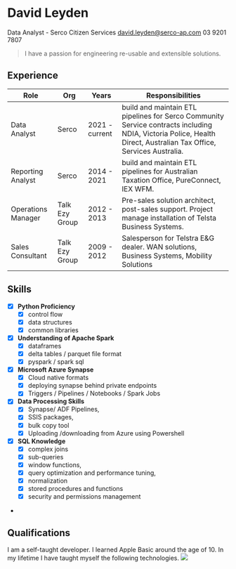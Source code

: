 # David Leyden
Data Analyst - Serco Citizen Services
[david.leyden@serco-ap.com](mailto:david.leyden@serco-ap.com)
03 9201 7807

> I have a passion for engineering re-usable and extensible solutions.

## Experience
| Role | Org | Years | Responsibilities |
|---|---|---|---|
| Data Analyst | Serco | 2021 - current | build and maintain ETL pipelines for Serco Community Service contracts including NDIA, Victoria Police, Health Direct, Australian Tax Office, Services Australia.
| Reporting Analyst | Serco | 2014 - 2021 | build and maintain ETL pipelines for Australian Taxation Office, PureConnect, IEX WFM. 
| Operations Manager | Talk Ezy Group | 2012 - 2013 | Pre-sales solution architect, post-sales support. Project manage installation of Telsta Business Systems.
| Sales Consultant | Talk Ezy Group | 2009 - 2012 | Salesperson for Telstra E&G dealer. WAN solutions, Business Systems, Mobility Solutions

## Skills
- [x] **Python Proficiency**
	- [x] control flow
	- [x] data structures
	- [x] common libraries

- [x] **Understanding of Apache Spark**
	- [x] dataframes
	- [x] delta tables / parquet file format
	- [x] pyspark / spark sql
- [x] **Microsoft Azure Synapse**
	- [x] Cloud native formats 
	- [x] deploying synapse behind private endpoints
	- [x] Triggers / Pipelines / Notebooks / Spark Jobs
- [x] **Data Processing Skills**
	- [x] Synapse/ ADF Pipelines, 
	- [x] SSIS packages, 
	- [x] bulk copy tool
	- [x] Uploading /downloading from Azure using Powershell
- [x] **SQL Knowledge**
	- [x] complex joins
	- [x] sub-queries
	- [x] window functions,
	- [x] query optimization and performance tuning, 
	- [x] normalization
	- [x] stored procedures and functions
	- [x] security and permissions management

* 
## Qualifications
I am a self-taught developer. I learned Apple Basic around the age of 10. In my lifetime I have taught myself the following technologies. 
[![](https://mermaid.ink/img/pako:eNptU8luwjAQ_ZXIPcIX5AalUlU1apChveQycabEbbzICzRC_HttOEAcz8l682bmzeIzYapDUhLBZSdAN7II9qyERoeScbQ3JNoGHLRgH6FodPteUDRHNFO8GoMnoWowv3eoNupgQITShymvBstgmGJXXXMo2spaFO0wZgIWiwz4NMfe4Aj55DQogXyAZYZrN_WtwXI2p3-uVzmQZjJE22bS1KPrlZxz69FOx3pTHRMXL_LAZbqwa5A6obE9Dpkph9p9puFUaxWKej0lvu52dWbglCanEUI7dUqaqQeQbl8lN1OhEcC7O_ih0YALN1PQ0ToUSXdf4ZDVKQHfufR_c2EbbDnI_N73rZfOz30rw_p8RAXyB4xqHhKSJRE3_eGLnSPeENejwIaU4dnFvZFGXgIPvFN0lIyUznhcEq87cLjhEL8IKb9hsHj5B_UA4EE?type=png)](https://mermaid.live/edit#pako:eNptU8luwjAQ_ZXIPcIX5AalUlU1apChveQycabEbbzICzRC_HttOEAcz8l682bmzeIzYapDUhLBZSdAN7II9qyERoeScbQ3JNoGHLRgH6FodPteUDRHNFO8GoMnoWowv3eoNupgQITShymvBstgmGJXXXMo2spaFO0wZgIWiwz4NMfe4Aj55DQogXyAZYZrN_WtwXI2p3-uVzmQZjJE22bS1KPrlZxz69FOx3pTHRMXL_LAZbqwa5A6obE9Dpkph9p9puFUaxWKej0lvu52dWbglCanEUI7dUqaqQeQbl8lN1OhEcC7O_ih0YALN1PQ0ToUSXdf4ZDVKQHfufR_c2EbbDnI_N73rZfOz30rw_p8RAXyB4xqHhKSJRE3_eGLnSPeENejwIaU4dnFvZFGXgIPvFN0lIyUznhcEq87cLjhEL8IKb9hsHj5B_UA4EE)
